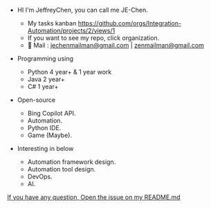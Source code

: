 * HI I'm JeffreyChen, you can call me JE-Chen.
  * My tasks kanban https://github.com/orgs/Integration-Automation/projects/2/views/1
  * If you want to see my repo, click organization.
  * 📧 Mail : jechenmailman@gmail.com | zenmailman@gmail.com 

* Programming using
  * Python 4 year+ & 1 year work
  * Java  2 year+
  * C# 1 year+

* Open-source
  * Bing Copilot API.
  * Automation.
  * Python IDE.
  * Game (Maybe).

* Interesting in below
  * Automation framework design.
  * Automation tool design.
  * DevOps.
  * AI.

[If you have any question, Open the issue on my README.md](README.md)
